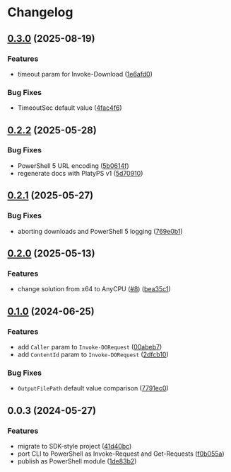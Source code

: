 # Changelog

## [0.3.0](https://github.com/pl4nty/PSDODownloader/compare/v0.2.2...v0.3.0) (2025-08-19)


### Features

* timeout param for Invoke-Download ([1e6afd0](https://github.com/pl4nty/PSDODownloader/commit/1e6afd0e6e425d0a742a8c94087f78af61c7c6ff))


### Bug Fixes

* TimeoutSec default value ([4fac4f6](https://github.com/pl4nty/PSDODownloader/commit/4fac4f6470466fa54d9b7d0a2f5021375121d9d3))

## [0.2.2](https://github.com/pl4nty/PSDODownloader/compare/v0.2.1...v0.2.2) (2025-05-28)


### Bug Fixes

* PowerShell 5 URL encoding ([5b0614f](https://github.com/pl4nty/PSDODownloader/commit/5b0614fc4c55caa8026913c0b907cdcef8e77d81))
* regenerate docs with PlatyPS v1 ([5d70910](https://github.com/pl4nty/PSDODownloader/commit/5d709100297412ba3015fa8fc72b47accaa0fbec))

## [0.2.1](https://github.com/pl4nty/PSDODownloader/compare/v0.2.0...v0.2.1) (2025-05-27)


### Bug Fixes

* aborting downloads and PowerShell 5 logging ([769e0b1](https://github.com/pl4nty/PSDODownloader/commit/769e0b11b3186c4da117915c70cff92bdda9202b))

## [0.2.0](https://github.com/pl4nty/PSDODownloader/compare/v0.1.0...v0.2.0) (2025-05-13)


### Features

* change solution from x64 to AnyCPU ([#8](https://github.com/pl4nty/PSDODownloader/issues/8)) ([bea35c1](https://github.com/pl4nty/PSDODownloader/commit/bea35c1aacdba67777108679fd5bcfc185a82d80))

## [0.1.0](https://github.com/pl4nty/PSDODownloader/compare/v0.0.3...v0.1.0) (2024-06-25)


### Features

* add `Caller` param to `Invoke-DORequest` ([00abeb7](https://github.com/pl4nty/PSDODownloader/commit/00abeb7ea763b493088ca2c9485bbd8c0f343dfa))
* add `ContentId` param to `Invoke-DORequest` ([2dfcb10](https://github.com/pl4nty/PSDODownloader/commit/2dfcb1026bd5fdb9b4af2ce7c83dd415df548e46))


### Bug Fixes

* `OutputFilePath` default value comparison ([7791ec0](https://github.com/pl4nty/PSDODownloader/commit/7791ec09135284ce8d62a3fd563bc1df202c4f16))

## 0.0.3 (2024-05-27)


### Features

* migrate to SDK-style project ([41d40bc](https://github.com/pl4nty/PSDODownloader/commit/41d40bc09788280b1ec8ff860590217913771841))
* port CLI to PowerShell as Invoke-Request and Get-Requests ([f0b055a](https://github.com/pl4nty/PSDODownloader/commit/f0b055afcd4f0a95b9125155707b4384e87691af))
* publish as PowerShell module ([1de83b2](https://github.com/pl4nty/PSDODownloader/commit/1de83b26c62cb9afc8cea85819986f5bac099f96))
